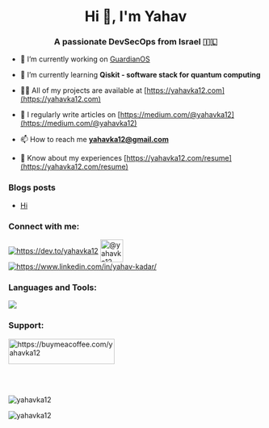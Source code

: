 <h1 align="center">Hi 👋, I'm Yahav</h1>
<h3 align="center">A passionate DevSecOps from Israel 🇮🇱</h3>

- 🔭 I’m currently working on [GuardianOS](https://github.com/yahavka12/GuardianOS)

- 🌱 I’m currently learning **Qiskit - software stack for quantum computing**

- 👨‍💻 All of my projects are available at [https://yahavka12.com](https://yahavka12.com)

- 📝 I regularly write articles on [https://medium.com/@yahavka12](https://medium.com/@yahavka12)

- 📫 How to reach me **yahavka12@gmail.com**

- 📄 Know about my experiences [https://yahavka12.com/resume](https://yahavka12.com/resume)

### Blogs posts
<!-- BLOG-POST-LIST:START -->
- [Hi](https://dev.to/yahavka12/hi-2n04)
<!-- BLOG-POST-LIST:END -->

<h3 align="left">Connect with me:</h3>
<p align="left">
  <a href="https://dev.to/yahavka12" target="blank"><img align="center" src="https://skillicons.dev/icons?i=devto" alt="https://dev.to/yahavka12" /></a>
  <a href="https://medium.com/@yahavka12" target="blank"><img align="center" src="https://miro.medium.com/v2/1*m-R_BkNf1Qjr1YbyOIJY2w.png" alt="@yahavka12" height="45" width="45" /></a>
  <a href="https://www.linkedin.com/in/yahav-kadar/" target="blank"><img align="center" src="https://skillicons.dev/icons?i=linkedin" alt="https://www.linkedin.com/in/yahav-kadar/" /></a>
</p>

<h3 align="left">Languages and Tools:</h3>
<p align="left">
  <a href="https://skillicons.dev">
    <img src="https://skillicons.dev/icons?i=git,linux,matlab,aws,kubernetes,docker,ansible,openshift,py,js,java,cpp,fastapi,react,nginx,raspberrypi&perline=4" />
  </a>
</p>

<h3 align="left">Support:</h3>
<p><a href="https://buymeacoffee.com/yahavka12"> <img align="center" src="https://cdn.buymeacoffee.com/buttons/v2/default-yellow.png" height="50" width="210" alt="https://buymeacoffee.com/yahavka12" /></a></p><br><br>

<p><img align="center" src="https://github-readme-stats.vercel.app/api/top-langs?username=yahavka12&amp;show_icons=true&amp;locale=en&amp;layout=compact" alt="yahavka12" /></p>

<p><img align="center" src="https://github-readme-stats.vercel.app/api?username=yahavka12&amp;show_icons=true&amp;locale=en" alt="yahavka12" /></p>
